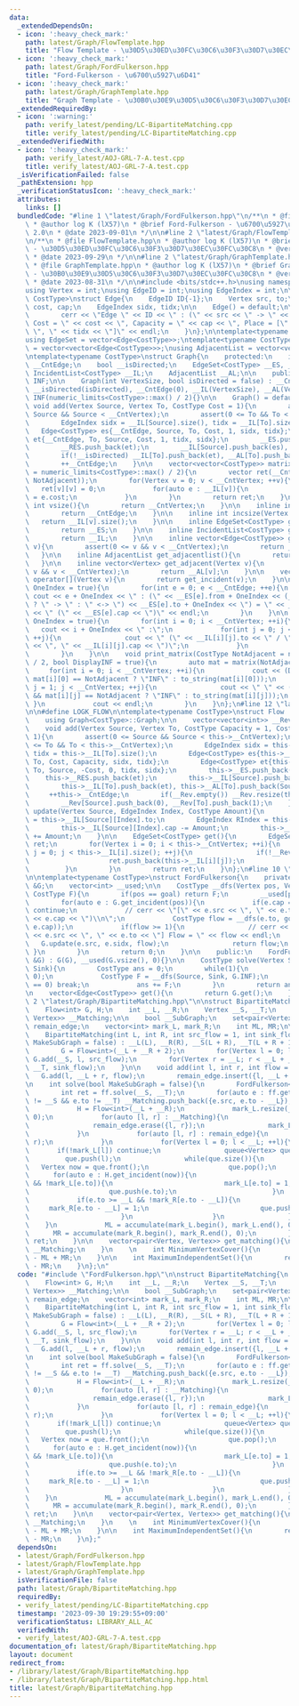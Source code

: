 ```yaml
---
data:
  _extendedDependsOn:
  - icon: ':heavy_check_mark:'
    path: latest/Graph/FlowTemplate.hpp
    title: "Flow Template - \u30D5\u30ED\u30FC\u30C6\u30F3\u30D7\u30EC\u30FC\u30C8"
  - icon: ':heavy_check_mark:'
    path: latest/Graph/FordFulkerson.hpp
    title: "Ford-Fulkerson - \u6700\u5927\u6D41"
  - icon: ':heavy_check_mark:'
    path: latest/Graph/GraphTemplate.hpp
    title: "Graph Template - \u30B0\u30E9\u30D5\u30C6\u30F3\u30D7\u30EC\u30FC\u30C8"
  _extendedRequiredBy:
  - icon: ':warning:'
    path: verify_latest/pending/LC-BipartiteMatching.cpp
    title: verify_latest/pending/LC-BipartiteMatching.cpp
  _extendedVerifiedWith:
  - icon: ':heavy_check_mark:'
    path: verify_latest/AOJ-GRL-7-A.test.cpp
    title: verify_latest/AOJ-GRL-7-A.test.cpp
  _isVerificationFailed: false
  _pathExtension: hpp
  _verificationStatusIcon: ':heavy_check_mark:'
  attributes:
    links: []
  bundledCode: "#line 1 \"latest/Graph/FordFulkerson.hpp\"\n/**\n * @file FordFulkerson.hpp\n\
    \ * @author log K (lX57)\n * @brief Ford-Fulkerson - \u6700\u5927\u6D41\n * @version\
    \ 2.0\n * @date 2023-09-01\n */\n\n#line 2 \"latest/Graph/FlowTemplate.hpp\"\n\
    \n/**\n * @file FlowTemplate.hpp\n * @author log K (lX57)\n * @brief Flow Template\
    \ - \u30D5\u30ED\u30FC\u30C6\u30F3\u30D7\u30EC\u30FC\u30C8\n * @version 0.1\n\
    \ * @date 2023-09-29\n */\n\n#line 2 \"latest/Graph/GraphTemplate.hpp\"\n\n/**\n\
    \ * @file GraphTemplate.hpp\n * @author log K (lX57)\n * @brief Graph Template\
    \ - \u30B0\u30E9\u30D5\u30C6\u30F3\u30D7\u30EC\u30FC\u30C8\n * @version 2.1\n\
    \ * @date 2023-08-31\n */\n\n#include <bits/stdc++.h>\nusing namespace std;\n\n\
    using Vertex = int;\nusing EdgeID = int;\nusing EdgeIndex = int;\n\ntemplate<typename\
    \ CostType>\nstruct Edge{\n    EdgeID ID{-1};\n    Vertex src, to;\n    CostType\
    \ cost, cap;\n    EdgeIndex sidx, tidx;\n\n    Edge() = default;\n\n    void print(){\n\
    \        cerr << \"Edge \" << ID << \" : (\" << src << \" -> \" << to << \"),\
    \ Cost = \" << cost << \", Capacity = \" << cap << \", Place = [\" << sidx <<\
    \ \", \" << tidx << \"]\" << endl;\n    }\n};\n\ntemplate<typename CostType>\n\
    using EdgeSet = vector<Edge<CostType>>;\ntemplate<typename CostType>\nusing IncidentList\
    \ = vector<vector<Edge<CostType>>>;\nusing AdjacentList = vector<vector<Vertex>>;\n\
    \ntemplate<typename CostType>\nstruct Graph{\n    protected:\n    int __CntVertex,\
    \ __CntEdge;\n    bool __isDirected;\n    EdgeSet<CostType> __ES, __RES;\n   \
    \ IncidentList<CostType> __IL;\n    AdjacentList __AL;\n\n    public:\n    CostType\
    \ INF;\n\n    Graph(int VertexSize, bool isDirected = false) : __CntVertex(VertexSize),\
    \ __isDirected(isDirected), __CntEdge(0), __IL(VertexSize), __AL(VertexSize),\
    \ INF(numeric_limits<CostType>::max() / 2){}\n\n    Graph() = default;\n\n   \
    \ void add(Vertex Source, Vertex To, CostType Cost = 1){\n        assert(0 <=\
    \ Source && Source < __CntVertex);\n        assert(0 <= To && To < __CntVertex);\n\
    \        EdgeIndex sidx = __IL[Source].size(), tidx = __IL[To].size();\n     \
    \   Edge<CostType> es{__CntEdge, Source, To, Cost, 1, sidx, tidx};\n        Edge<CostType>\
    \ et{__CntEdge, To, Source, Cost, 1, tidx, sidx};\n        __ES.push_back(es);\n\
    \        __RES.push_back(et);\n        __IL[Source].push_back(es), __AL[Source].push_back(To);\n\
    \        if(!__isDirected) __IL[To].push_back(et), __AL[To].push_back(Source);\n\
    \        ++__CntEdge;\n    }\n\n    vector<vector<CostType>> matrix(CostType NotAdjacent\
    \ = numeric_limits<CostType>::max() / 2){\n        vector ret(__CntVertex, vector(__CntVertex,\
    \ NotAdjacent));\n        for(Vertex v = 0; v < __CntVertex; ++v){\n         \
    \   ret[v][v] = 0;\n            for(auto e : __IL[v]){\n                ret[v][e.to]\
    \ = e.cost;\n            }\n        }\n        return ret;\n    }\n\n    inline\
    \ int vsize(){\n        return __CntVertex;\n    }\n\n    inline int esize(){\n\
    \        return __CntEdge;\n    }\n\n    inline int incsize(Vertex v){\n     \
    \   return __IL[v].size();\n    }\n\n    inline EdgeSet<CostType> get_edgeset(){\n\
    \        return __ES;\n    }\n\n    inline IncidentList<CostType> get_incidentlist(){\n\
    \        return __IL;\n    }\n\n    inline vector<Edge<CostType>> get_incident(Vertex\
    \ v){\n        assert(0 <= v && v < __CntVertex);\n        return __IL[v];\n \
    \   }\n\n    inline AdjacentList get_adjacentlist(){\n        return __AL;\n \
    \   }\n\n    inline vector<Vertex> get_adjacent(Vertex v){\n        assert(0 <=\
    \ v && v < __CntVertex);\n        return __AL[v];\n    }\n\n    vector<Edge<CostType>>\
    \ operator[](Vertex v){\n        return get_incident(v);\n    }\n\n    void print_edgeset(bool\
    \ OneIndex = true){\n        for(int e = 0; e < __CntEdge; ++e){\n           \
    \ cout << e + OneIndex << \" : (\" << __ES[e].from + OneIndex << (__isDirected\
    \ ? \" -> \" : \" <-> \") << __ES[e].to + OneIndex << \") = \" << __ES[e].cost\
    \ << \" (\" << __ES[e].cap << \")\" << endl;\n        }\n    }\n\n    void print_incidentlist(bool\
    \ OneIndex = true){\n        for(int i = 0; i < __CntVertex; ++i){\n         \
    \   cout << i + OneIndex << \" :\";\n            for(int j = 0; j < __IL[i].size();\
    \ ++j){\n                cout << \" (\" << __IL[i][j].to << \" / \" << __IL[i][j].cost\
    \ << \", \" << __IL[i][j].cap << \")\";\n            }\n            cout << endl;\n\
    \        }\n    }\n\n    void print_matrix(CostType NotAdjacent = numeric_limits<CostType>::max()\
    \ / 2, bool DisplayINF = true){\n        auto mat = matrix(NotAdjacent);\n   \
    \     for(int i = 0; i < __CntVertex; ++i){\n            cout << (DisplayINF &&\
    \ mat[i][0] == NotAdjacent ? \"INF\" : to_string(mat[i][0]));\n            for(int\
    \ j = 1; j < __CntVertex; ++j){\n                cout << \" \" << (DisplayINF\
    \ && mat[i][j] == NotAdjacent ? \"INF\" : to_string(mat[i][j]));\n           \
    \ }\n            cout << endl;\n        }\n    }\n};\n#line 12 \"latest/Graph/FlowTemplate.hpp\"\
    \n\n#define LOGK_FLOW\n\ntemplate<typename CostType>\nstruct Flow : public Graph<CostType>{\n\
    \    using Graph<CostType>::Graph;\n\n    vector<vector<int>> __Rev;\n\n    public:\n\
    \    void add(Vertex Source, Vertex To, CostType Capacity = 1, CostType Cost =\
    \ 1){\n        assert(0 <= Source && Source < this->__CntVertex);\n        assert(0\
    \ <= To && To < this->__CntVertex);\n        EdgeIndex sidx = this->__IL[Source].size(),\
    \ tidx = this->__IL[To].size();\n        Edge<CostType> es{this->__CntEdge, Source,\
    \ To, Cost, Capacity, sidx, tidx};\n        Edge<CostType> et{this->__CntEdge,\
    \ To, Source, -Cost, 0, tidx, sidx};\n        this->__ES.push_back(es);\n    \
    \    this->__RES.push_back(et);\n        this->__IL[Source].push_back(es), this->__AL[Source].push_back(To);\n\
    \        this->__IL[To].push_back(et), this->__AL[To].push_back(Source);\n   \
    \     ++this->__CntEdge;\n        if(__Rev.empty()) __Rev.resize(this->__CntVertex);\n\
    \        __Rev[Source].push_back(0), __Rev[To].push_back(1);\n    }\n\n    void\
    \ update(Vertex Source, EdgeIndex Index, CostType Amount){\n        Vertex To\
    \ = this->__IL[Source][Index].to;\n        EdgeIndex RIndex = this->__IL[Source][Index].tidx;\n\
    \        this->__IL[Source][Index].cap -= Amount;\n        this->__IL[To][RIndex].cap\
    \ += Amount;\n    }\n\n    EdgeSet<CostType> get(){\n        EdgeSet<CostType>\
    \ ret;\n        for(Vertex i = 0; i < this->__CntVertex; ++i){\n            for(EdgeIndex\
    \ j = 0; j < this->__IL[i].size(); ++j){\n                if(!__Rev[i][j]){\n\
    \                    ret.push_back(this->__IL[i][j]);\n                }\n   \
    \         }\n        }\n        return ret;\n    }\n};\n#line 10 \"latest/Graph/FordFulkerson.hpp\"\
    \n\ntemplate<typename CostType>\nstruct FordFulkerson{\n    private:\n    Flow<CostType>\
    \ &G;\n    vector<int> __used;\n\n    CostType __dfs(Vertex pos, Vertex goal,\
    \ CostType F){\n        if(pos == goal) return F;\n        __used[pos] = 1;\n\
    \        for(auto e : G.get_incident(pos)){\n            if(e.cap == 0 || __used[e.to])\
    \ continue;\n            // cerr << \"[\" << e.src << \", \" << e.to << \"] (\"\
    \ << e.cap << \")\\n\";\n            CostType flow = __dfs(e.to, goal, min(F,\
    \ e.cap));\n            if(flow >= 1){\n                // cerr << \"Update [\"\
    \ << e.src << \", \" << e.to << \"] Flow = \" << flow << endl;\n             \
    \   G.update(e.src, e.sidx, flow);\n                return flow;\n           \
    \ }\n        }\n        return 0;\n    }\n\n    public:\n    FordFulkerson(Flow<CostType>\
    \ &G) : G(G), __used(G.vsize(), 0){}\n\n    CostType solve(Vertex Source, Vertex\
    \ Sink){\n        CostType ans = 0;\n        while(1){\n            __used.assign(G.vsize(),\
    \ 0);\n            CostType F = __dfs(Source, Sink, G.INF);\n            if(F\
    \ == 0) break;\n            ans += F;\n        }\n        return ans;\n    }\n\
    \n    vector<Edge<CostType>> get(){\n        return G.get();\n    }\n};\n#line\
    \ 2 \"latest/Graph/BipartiteMatching.hpp\"\n\nstruct BipartiteMatching{\n    private:\n\
    \    Flow<int> G, H;\n    int __L, __R;\n    Vertex __S, __T;\n    vector<pair<Vertex,\
    \ Vertex>> __Matching;\n\n    bool __SubGraph;\n    set<pair<Vertex, Vertex>>\
    \ remain_edge;\n    vector<int> mark_L, mark_R;\n    int ML, MR;\n\n    public:\n\
    \    BipartiteMatching(int L, int R, int src_flow = 1, int sink_flow = 1, bool\
    \ MakeSubGraph = false) : __L(L), __R(R), __S(L + R), __T(L + R + 1), __SubGraph(MakeSubGraph){\n\
    \        G = Flow<int>(__L + __R + 2);\n        for(Vertex l = 0; l < __L; ++l)\
    \ G.add(__S, l, src_flow);\n        for(Vertex r = __L; r < __L + __R; ++r) G.add(r,\
    \ __T, sink_flow);\n    }\n\n    void add(int l, int r, int flow = 1){\n     \
    \   G.add(l, __L + r, flow);\n        remain_edge.insert({l, __L + r});\n    }\n\
    \n    int solve(bool MakeSubGraph = false){\n        FordFulkerson<int> ff(G);\n\
    \        int ret = ff.solve(__S, __T);\n        for(auto e : ff.get()) if(e.src\
    \ != __S && e.to != __T) __Matching.push_back({e.src, e.to - __L});\n        if(MakeSubGraph){\n\
    \            H = Flow<int>(__L + __R);\n            mark_L.resize(__L, 1), mark_R.resize(__R,\
    \ 0);\n            for(auto [l, r] : __Matching){\n                H.add(r, l);\n\
    \                remain_edge.erase({l, r});\n                mark_L[l] = 0;\n\
    \            }\n            for(auto [l, r] : remain_edge){\n                H.add(l,\
    \ r);\n            }\n            for(Vertex l = 0; l < __L; ++l){\n         \
    \       if(!mark_L[l]) continue;\n                queue<Vertex> que;\n       \
    \         que.push(l);\n                while(que.size()){\n                 \
    \   Vertex now = que.front();\n                    que.pop();\n              \
    \      for(auto e : H.get_incident(now)){\n                        if(e.to < __L\
    \ && !mark_L[e.to]){\n                            mark_L[e.to] = 1;\n        \
    \                    que.push(e.to);\n                        }\n            \
    \            if(e.to >= __L && !mark_R[e.to - __L]){\n                       \
    \     mark_R[e.to - __L] = 1;\n                            que.push(e.to);\n \
    \                       }\n                    }\n                }\n        \
    \    }\n            ML = accumulate(mark_L.begin(), mark_L.end(), 0);\n      \
    \      MR = accumulate(mark_R.begin(), mark_R.end(), 0);\n        }\n        return\
    \ ret;\n    }\n\n    vector<pair<Vertex, Vertex>> get_matching(){\n        return\
    \ __Matching;\n    }\n    \n    int MinimumVertexCover(){\n        return __L\
    \ - ML + MR;\n    }\n\n    int MaximumIndependentSet(){\n        return ML + __R\
    \ - MR;\n    }\n};\n"
  code: "#include \"FordFulkerson.hpp\"\n\nstruct BipartiteMatching{\n    private:\n\
    \    Flow<int> G, H;\n    int __L, __R;\n    Vertex __S, __T;\n    vector<pair<Vertex,\
    \ Vertex>> __Matching;\n\n    bool __SubGraph;\n    set<pair<Vertex, Vertex>>\
    \ remain_edge;\n    vector<int> mark_L, mark_R;\n    int ML, MR;\n\n    public:\n\
    \    BipartiteMatching(int L, int R, int src_flow = 1, int sink_flow = 1, bool\
    \ MakeSubGraph = false) : __L(L), __R(R), __S(L + R), __T(L + R + 1), __SubGraph(MakeSubGraph){\n\
    \        G = Flow<int>(__L + __R + 2);\n        for(Vertex l = 0; l < __L; ++l)\
    \ G.add(__S, l, src_flow);\n        for(Vertex r = __L; r < __L + __R; ++r) G.add(r,\
    \ __T, sink_flow);\n    }\n\n    void add(int l, int r, int flow = 1){\n     \
    \   G.add(l, __L + r, flow);\n        remain_edge.insert({l, __L + r});\n    }\n\
    \n    int solve(bool MakeSubGraph = false){\n        FordFulkerson<int> ff(G);\n\
    \        int ret = ff.solve(__S, __T);\n        for(auto e : ff.get()) if(e.src\
    \ != __S && e.to != __T) __Matching.push_back({e.src, e.to - __L});\n        if(MakeSubGraph){\n\
    \            H = Flow<int>(__L + __R);\n            mark_L.resize(__L, 1), mark_R.resize(__R,\
    \ 0);\n            for(auto [l, r] : __Matching){\n                H.add(r, l);\n\
    \                remain_edge.erase({l, r});\n                mark_L[l] = 0;\n\
    \            }\n            for(auto [l, r] : remain_edge){\n                H.add(l,\
    \ r);\n            }\n            for(Vertex l = 0; l < __L; ++l){\n         \
    \       if(!mark_L[l]) continue;\n                queue<Vertex> que;\n       \
    \         que.push(l);\n                while(que.size()){\n                 \
    \   Vertex now = que.front();\n                    que.pop();\n              \
    \      for(auto e : H.get_incident(now)){\n                        if(e.to < __L\
    \ && !mark_L[e.to]){\n                            mark_L[e.to] = 1;\n        \
    \                    que.push(e.to);\n                        }\n            \
    \            if(e.to >= __L && !mark_R[e.to - __L]){\n                       \
    \     mark_R[e.to - __L] = 1;\n                            que.push(e.to);\n \
    \                       }\n                    }\n                }\n        \
    \    }\n            ML = accumulate(mark_L.begin(), mark_L.end(), 0);\n      \
    \      MR = accumulate(mark_R.begin(), mark_R.end(), 0);\n        }\n        return\
    \ ret;\n    }\n\n    vector<pair<Vertex, Vertex>> get_matching(){\n        return\
    \ __Matching;\n    }\n    \n    int MinimumVertexCover(){\n        return __L\
    \ - ML + MR;\n    }\n\n    int MaximumIndependentSet(){\n        return ML + __R\
    \ - MR;\n    }\n};"
  dependsOn:
  - latest/Graph/FordFulkerson.hpp
  - latest/Graph/FlowTemplate.hpp
  - latest/Graph/GraphTemplate.hpp
  isVerificationFile: false
  path: latest/Graph/BipartiteMatching.hpp
  requiredBy:
  - verify_latest/pending/LC-BipartiteMatching.cpp
  timestamp: '2023-09-30 19:29:55+09:00'
  verificationStatus: LIBRARY_ALL_AC
  verifiedWith:
  - verify_latest/AOJ-GRL-7-A.test.cpp
documentation_of: latest/Graph/BipartiteMatching.hpp
layout: document
redirect_from:
- /library/latest/Graph/BipartiteMatching.hpp
- /library/latest/Graph/BipartiteMatching.hpp.html
title: latest/Graph/BipartiteMatching.hpp
---
```

